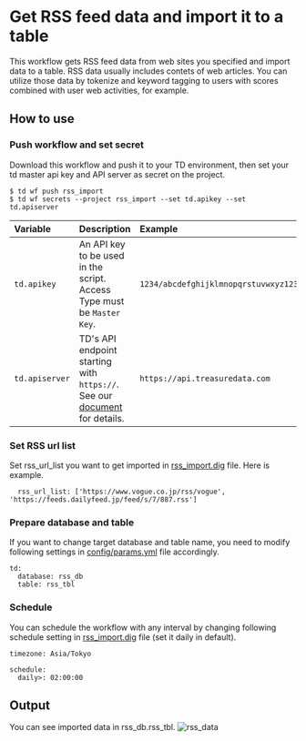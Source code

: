 # Get RSS feed data and import it to a table 
This workflow gets RSS feed data from web sites you specified and import data to a table. RSS data usually includes contets of web articles. You can utilize those data by tokenize and keyword tagging to users with scores combined with user web activities, for example.

## How to use
### Push workflow and set secret

Download this workflow and push it to your TD environment, then set your td master api key and API server as secret on the project.

```
$ td wf push rss_import
$ td wf secrets --project rss_import --set td.apikey --set td.apiserver
```

|Variable|Description|Example|
|:---|:---|:---|
|`td.apikey`|An API key to be used in the script. Access Type must be `Master Key`.|`1234/abcdefghijklmnopqrstuvwxyz1234567890`|
|`td.apiserver`|TD's API endpoint starting with `https://`. See our [document](https://support.treasuredata.com/hc/en-us/articles/360001474288-Sites-and-Endpoints#Endpoints) for details.|`https://api.treasuredata.com`|

### Set RSS url list
Set rss_url_list you want to get imported in [rss_import.dig](rss_import.dig) file.
Here is example.
```
  rss_url_list: ['https://www.vogue.co.jp/rss/vogue', 'https://feeds.dailyfeed.jp/feed/s/7/887.rss']
```

### Prepare database and table

If you want to change target database and table name, you need to modify following settings in [config/params.yml](config/params.yml) file accordingly.

```
td:
  database: rss_db
  table: rss_tbl
```

### Schedule
You can schedule the workflow with any interval by changing following schedule setting in [rss_import.dig](rss_import.dig) file (set it daily in default).
```
timezone: Asia/Tokyo

schedule:
  daily>: 02:00:00
```

## Output
You can see imported data in rss_db.rss_tbl.
![rss_data](rss_data.png)
